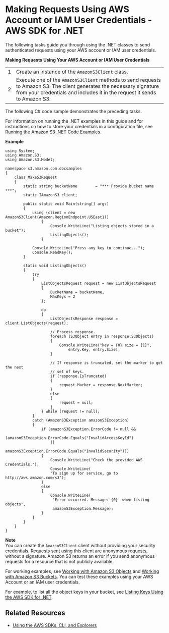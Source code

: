 # Making Requests Using AWS Account or IAM User Credentials \- AWS SDK for \.NET<a name="AuthUsingAcctOrUserCredDotNet"></a>

The following tasks guide you through using the \.NET classes to send authenticated requests using your AWS account or IAM user credentials\. 


**Making Requests Using Your AWS Account or IAM User Credentials**  

|  |  | 
| --- |--- |
|  1  |  Create an instance of the `AmazonS3Client` class\.   | 
|  2  |  Execute one of the `AmazonS3Client` methods to send requests to Amazon S3\. The client generates the necessary signature from your credentials and includes it in the request it sends to Amazon S3\.   | 

The following C\# code sample demonstrates the preceding tasks\.

 For information on running the \.NET examples in this guide and for instructions on how to store your credentials in a configuration file, see [Running the Amazon S3 \.NET Code Examples](UsingTheMPDotNetAPI.md#TestingDotNetApiSamples)\.

**Example**  

```
using System;
using Amazon.S3;
using Amazon.S3.Model;

namespace s3.amazon.com.docsamples
{
    class MakeS3Request
    {
        static string bucketName        = "*** Provide bucket name ***";
        static IAmazonS3 client;

        public static void Main(string[] args)
        {
            using (client = new AmazonS3Client(Amazon.RegionEndpoint.USEast1))
                {
                    Console.WriteLine("Listing objects stored in a bucket");
                    ListingObjects();
                }

            Console.WriteLine("Press any key to continue...");
            Console.ReadKey();
        }

        static void ListingObjects()
        {
            try
            {
                ListObjectsRequest request = new ListObjectsRequest
                {
                    BucketName = bucketName,
                    MaxKeys = 2
                };

                do
                {
                    ListObjectsResponse response = client.ListObjects(request);

                    // Process response.
                    foreach (S3Object entry in response.S3Objects)
                    {
                        Console.WriteLine("key = {0} size = {1}",
                            entry.Key, entry.Size);
                    }

                    // If response is truncated, set the marker to get the next 
                    // set of keys.
                    if (response.IsTruncated)
                    {
                        request.Marker = response.NextMarker;
                    }
                    else
                    {
                        request = null;
                    }
                } while (request != null);
            }
            catch (AmazonS3Exception amazonS3Exception)
            {
                if (amazonS3Exception.ErrorCode != null &&
                    (amazonS3Exception.ErrorCode.Equals("InvalidAccessKeyId")
                    ||
                    amazonS3Exception.ErrorCode.Equals("InvalidSecurity")))
                {
                    Console.WriteLine("Check the provided AWS Credentials.");
                    Console.WriteLine(
                    "To sign up for service, go to http://aws.amazon.com/s3");
                }
                else
                {
                    Console.WriteLine(
                     "Error occurred. Message:'{0}' when listing objects",
                     amazonS3Exception.Message);
                }
            }
        }
    }
}
```

**Note**  
You can create the `AmazonS3Client` client without providing your security credentials\. Requests sent using this client are anonymous requests, without a signature\. Amazon S3 returns an error if you send anonymous requests for a resource that is not publicly available\.

For working examples, see [Working with Amazon S3 Objects](UsingObjects.md) and [Working with Amazon S3 Buckets](UsingBucket.md)\. You can test these examples using your AWS Account or an IAM user credentials\. 

For example, to list all the object keys in your bucket, see [Listing Keys Using the AWS SDK for \.NET](ListingObjectKeysUsingNetSDK.md)\. 

## Related Resources<a name="RelatedResources003"></a>

+ [Using the AWS SDKs, CLI, and Explorers](UsingAWSSDK.md)